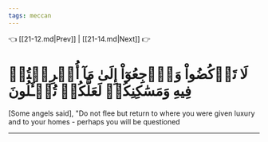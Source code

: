 ```yaml
---
tags: meccan
---
```


👈 [[21-12.md|Prev]] | [[21-14.md|Next]] 👉

# لَا تَرۡكُضُواْ وَٱرۡجِعُوٓاْ إِلَىٰ مَآ أُتۡرِفۡتُمۡ فِيهِ وَمَسَٰكِنِكُمۡ لَعَلَّكُمۡ تُسۡـَٔلُونَ

[Some angels said], "Do not flee but return to where you were given luxury and to your homes - perhaps you will be questioned

---


